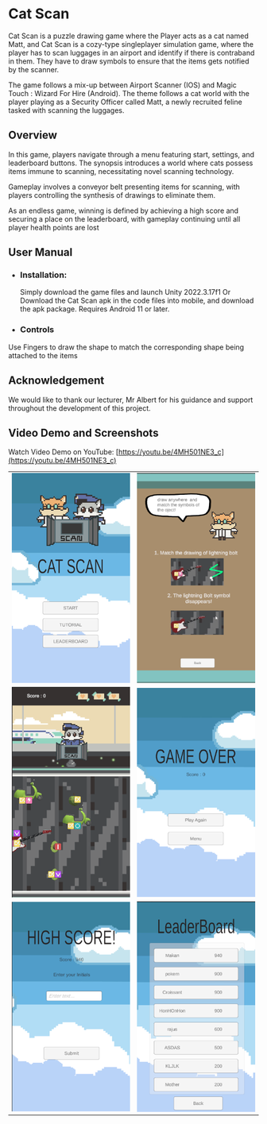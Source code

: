 # Cat Scan
Cat Scan is a puzzle drawing game where the Player acts as a cat named Matt, and 
Cat Scan is a cozy-type singleplayer simulation game, where the player has to scan
luggages in an airport and identify if there is contraband in them. They have to draw symbols to ensure that the items gets notified by the scanner.

The game follows a mix-up between Airport Scanner (IOS) and Magic Touch : Wizard For
Hire (Android). The theme follows a cat world with the player playing as a Security Officer
called Matt, a newly recruited feline tasked with scanning the luggages.

## Overview
In this game, players navigate through a menu featuring start, settings, and
leaderboard buttons. The synopsis introduces a world where cats possess items immune to
scanning, necessitating novel scanning technology. 

Gameplay involves a conveyor belt presenting items for scanning, with players controlling the synthesis of drawings to
eliminate them. 

As an endless game, winning is defined by achieving a high score and
securing a place on the leaderboard, with gameplay continuing until all player health points
are lost

## User Manual
- ### Installation: 
  Simply download the game files and launch Unity 2022.3.17f1
  Or
  Download the Cat Scan apk in the code files into mobile, and download the apk package. Requires Android 11 or later.
  
- ### Controls
Use Fingers to draw the shape to match the corresponding shape being attached to the items


## Acknowledgement
We would like to thank our lecturer, Mr Albert for his guidance and support throughout the development of this project.

        
## Video Demo and Screenshots
Watch Video Demo on YouTube: [https://youtu.be/4MH501NE3_c](https://youtu.be/4MH501NE3_c)
<table>
  <tr>
    <td><img src="demo/Start_Screen.png" alt="Start Screen"></td>
    <td><img src="demo/Tutorial_Screen.png" alt="Tuto Screen"></td>
  </tr>
  <tr>
    <td><img src="demo/Game_Screen1.png" alt="Game_Screen1"></td>
    <td><img src="demo/Game_Over_Screen.png" alt="Game Over Screen"></td>
  </tr>
  <tr>
    <td><img src="demo/High_Score.png" alt="High Score"></td>
    <td><img src="demo/Leaderboard_Screen.png" alt="Leaderboard"></td>
  </tr>
  <tr>
